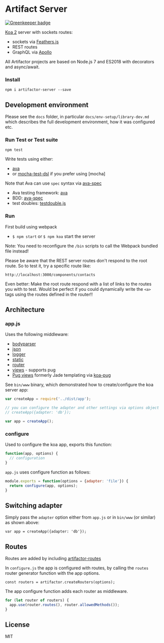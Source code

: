 # Artifact Server

[![Greenkeeper badge](https://badges.greenkeeper.io/kristianmandrup/artifactor-server.svg?token=ddc015ae5b039f29d6de8b5f3e575e4be05904f26594e279ee1bc83e6db0f8a8)](https://greenkeeper.io/)

[Koa 2](koajs.com) server with sockets routes:

- sockets via [Feathers.js](feathersjs.com/)
- REST routes
- GraphQL via [Apollo](http://dev.apollodata.com/)

All Artifactor projects are based on Node.js 7 and ES2018 with decorators and async/await.

### Install

`npm i artifactor-server --save`

## Development environment

Please see the `docs` folder, in particular `docs/env-setup/library-dev.md` 
which describes the full development environment, how it was configured etc.

### Run Test or Test suite

`npm test`

Write tests using either:
- [ava](https://github.com/ava/ava)
- or [mocha-test-dsl](https://www.npmjs.com/package/mocha-test-dsl) if you prefer using [mocha]

Note that Ava can use `spec` syntax via [ava-spec]()

- Ava testing framework: [ava](https://github.com/ava/ava)
- BDD: [ava-spec](https://www.npmjs.com/package/ava-spec)
- test doubles: [testdouble.js]()


### Run
First build using webpack

- `$ npm start` or `$ npm koa` start the server 

Note: You need to reconfigure the `/bin` scripts to call the Webpack bundled file instead!

Please be aware that the REST server routes don't respond to the root route.
So to test it, try a specific route like:

`http://localhost:3000/components/contacts`

Even better: Make the root route respond with a list of links to the routes you with to test.
Would be perfect if you could dynamically write the `<a>` tags using the routes defined in the router!!

## Architecture  

### app.js

Uses the following middleware:
- [bodyparser](https://www.npmjs.com/package/koa-bodyparser)
- [json](https://www.npmjs.com/package/koa-json)
- [logger](https://www.npmjs.com/package/koa-logger)
- [static](https://www.npmjs.com/package/koa-static)
- [router](https://www.npmjs.com/package/koa-router)
- [views](https://github.com/queckezz/koa-views) - supports pug
- [Pug views](https://www.npmjs.com/package/pug) formerly Jade templating via [koa-pug](https://github.com/chrisyip/koa-pug)

See `bin/www` binary, which demonstrated how to create/configure the koa server app:

```js
var createApp = require('../dist/app');

// you can configure the adapter and other settings via options object
// createApp({adapter: 'db'});  

var app = createApp();
```

### configure

Used to configure the koa app, exports this function:

```js
function(app, options) {
  // configuration
}
```

`app.js` uses configure function as follows:

```js
module.exports = function(options = {adapter: 'file'}) {
  return configure(app, options);
}
```

## Switching adapter

Simply pass the `adapter` option either from `app.js` or in `bin/www` (or similar) as shown above:

 `var app = createApp({adapter: 'db'});`

## Routes

Routes are added by including [artifactor-routes](https://github.com/kristianmandrup/artifactor-routes)

In `configure.js` the app is configured with routes, by calling the `routes` router generator function with the app options. 

`const routers = artifactor.createRouters(options);`

The app configure function adds each router as middleware.

```js
for (let router of routers) {
  app.use(router.routes(), router.allowedMethods());
}
```

## License

MIT
